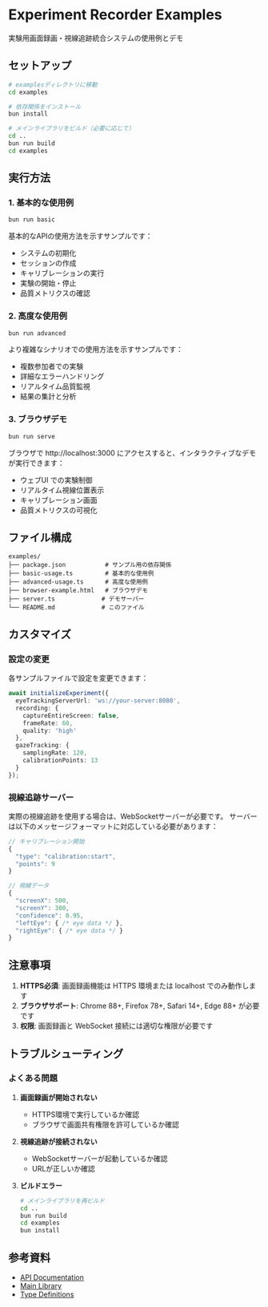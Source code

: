 # Experiment Recorder Examples

実験用画面録画・視線追跡統合システムの使用例とデモ

## セットアップ

```bash
# examplesディレクトリに移動
cd examples

# 依存関係をインストール
bun install

# メインライブラリをビルド（必要に応じて）
cd ..
bun run build
cd examples
```

## 実行方法

### 1. 基本的な使用例

```bash
bun run basic
```

基本的なAPIの使用方法を示すサンプルです：
- システムの初期化
- セッションの作成
- キャリブレーションの実行
- 実験の開始・停止
- 品質メトリクスの確認

### 2. 高度な使用例

```bash
bun run advanced
```

より複雑なシナリオでの使用方法を示すサンプルです：
- 複数参加者での実験
- 詳細なエラーハンドリング
- リアルタイム品質監視
- 結果の集計と分析

### 3. ブラウザデモ

```bash
bun run serve
```

ブラウザで http://localhost:3000 にアクセスすると、インタラクティブなデモが実行できます：
- ウェブUI での実験制御
- リアルタイム視線位置表示
- キャリブレーション画面
- 品質メトリクスの可視化

## ファイル構成

```
examples/
├── package.json           # サンプル用の依存関係
├── basic-usage.ts         # 基本的な使用例
├── advanced-usage.ts      # 高度な使用例
├── browser-example.html   # ブラウザデモ
├── server.ts             # デモサーバー
└── README.md             # このファイル
```

## カスタマイズ

### 設定の変更

各サンプルファイルで設定を変更できます：

```typescript
await initializeExperiment({
  eyeTrackingServerUrl: 'ws://your-server:8080',
  recording: {
    captureEntireScreen: false,
    frameRate: 60,
    quality: 'high'
  },
  gazeTracking: {
    samplingRate: 120,
    calibrationPoints: 13
  }
});
```

### 視線追跡サーバー

実際の視線追跡を使用する場合は、WebSocketサーバーが必要です。
サーバーは以下のメッセージフォーマットに対応している必要があります：

```javascript
// キャリブレーション開始
{
  "type": "calibration:start",
  "points": 9
}

// 視線データ
{
  "screenX": 500,
  "screenY": 300,
  "confidence": 0.95,
  "leftEye": { /* eye data */ },
  "rightEye": { /* eye data */ }
}
```

## 注意事項

1. **HTTPS必須**: 画面録画機能は HTTPS 環境または localhost でのみ動作します
2. **ブラウザサポート**: Chrome 88+, Firefox 78+, Safari 14+, Edge 88+ が必要です
3. **权限**: 画面録画と WebSocket 接続には適切な権限が必要です

## トラブルシューティング

### よくある問題

1. **画面録画が開始されない**
   - HTTPS環境で実行しているか確認
   - ブラウザで画面共有権限を許可しているか確認

2. **視線追跡が接続されない**
   - WebSocketサーバーが起動しているか確認
   - URLが正しいか確認

3. **ビルドエラー**
   ```bash
   # メインライブラリを再ビルド
   cd ..
   bun run build
   cd examples
   bun install
   ```

## 参考資料

- [API Documentation](../docs/API.md)
- [Main Library](../src/)
- [Type Definitions](../src/types/)